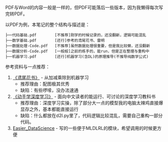 PDF与Word的内容一般是一样的，但PDF可能落后一些版本，因为我懒得每次写完转PDF。

以PDF为例，本笔记的整个结构与描述是：
```
├──代码基础.pdf        [不推荐]刚学的时候记录的，还没翻新，逻辑可能混乱
├──数学基础.pdf        [还行]参考的鸢尾花书、雷明
├──数据处理-Code.pdf   [不推荐]虽然数据处理很重要，但是我比较懒，还没翻新
├──数据分析-Code.pdf   [一般般]之前的练手的，能run，但是正在整理与重构中
├──机器学习.pdf        [还行]机器学习(含DL)的原理推导(不推导纯数学公式)
```

参考资料与一点推荐：
1. [《鸢尾花书》](https://github.com/Visualize-ML) - 从加减乘除到机器学习
    - 推荐理由：配图极其优秀
    - 缺陷：有些啰嗦，没办法速通
2. [《动手学深度学习》](https://zh.d2l.ai/) - 面向中文读者的能运行、可讨论的深度学习教科书
    - 推荐理由：深度学习实操，除了部分大一点的模型我的电脑太辣鸡直接爆显存之外，基本都能直接运行
    - 缺陷：什么都放在d2l.py里了，代码逻辑比较混乱，需要自己重构一部分代码。
3. [Easier_DataScience](https://github.com/virtualxiaoman/Easier_DataScience) - 写的一些便于MLDLRL的模块，希望调用的时候更方便
